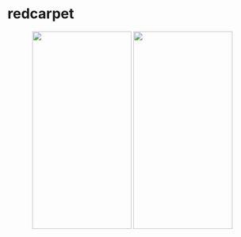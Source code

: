 # redcarpet

<p align="center">
  
   <img src="https://user-images.githubusercontent.com/59801625/101070038-d21c6000-35c0-11eb-9b09-8ce1eeb56e1f.jpeg" width="200" height="400" />
   
   
  <img src="https://user-images.githubusercontent.com/59801625/101070051-d5175080-35c0-11eb-8734-ee07600abe29.jpeg" width="200" height="400" />
  

</p>
